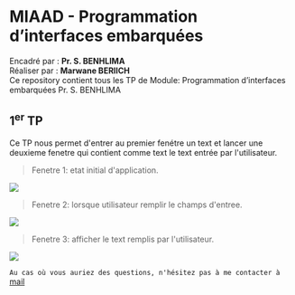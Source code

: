 # MIAAD - Programmation d’interfaces embarquées

Encadré par : **Pr. S. BENHLIMA** <br>
Réaliser par : **Marwane BERIICH** <br>
Ce repository contient tous les TP de Module: Programmation d’interfaces embarquées  Pr. S. BENHLIMA


## 1<sup>er</sup> TP  

Ce TP nous permet d'entrer au premier fenétre un text et lancer une deuxieme fenetre qui contient comme text le text entrée par l'utilisateur.

> Fenetre 1: etat initial d'application.

![](/Users/mac/IdeaProjects/MIAADFirst/RapportImg/Start.png)


> Fenetre 2: lorsque utilisateur remplir le champs d'entree.

![](/Users/mac/IdeaProjects/MIAADFirst/RapportImg/Screen1.png)

> Fenetre 3: afficher le text remplis par l'utilisateur.

![](/Users/mac/IdeaProjects/MIAADFirst/RapportImg/Screen2.png)


`Au cas où vous auriez des questions, n'hésitez pas à me contacter à `[mail](mailto:marwaneberiich@gmail.com)

